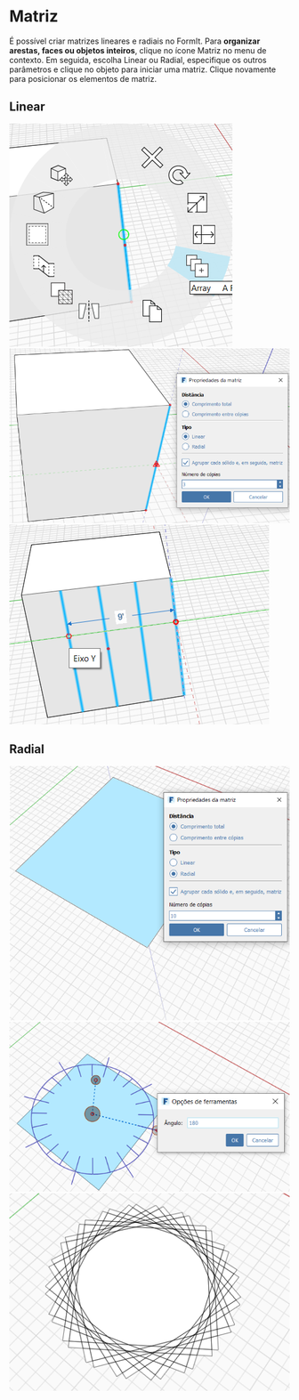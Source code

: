 # Matriz

É possível criar matrizes lineares e radiais no FormIt. Para **organizar arestas, faces ou objetos inteiros**, clique no ícone Matriz no menu de contexto. Em seguida, escolha Linear ou Radial, especifique os outros parâmetros e clique no objeto para iniciar uma matriz. Clique novamente para posicionar os elementos de matriz.

## Linear

![](../.gitbook/assets/array.png)  
![](../.gitbook/assets/array_linear2.png)  
![](../.gitbook/assets/linear_array_3.png)

## Radial

![](../.gitbook/assets/array_radial1.png)  
![](../.gitbook/assets/radial_array2.png)  
![](../.gitbook/assets/radial_array3.png)


